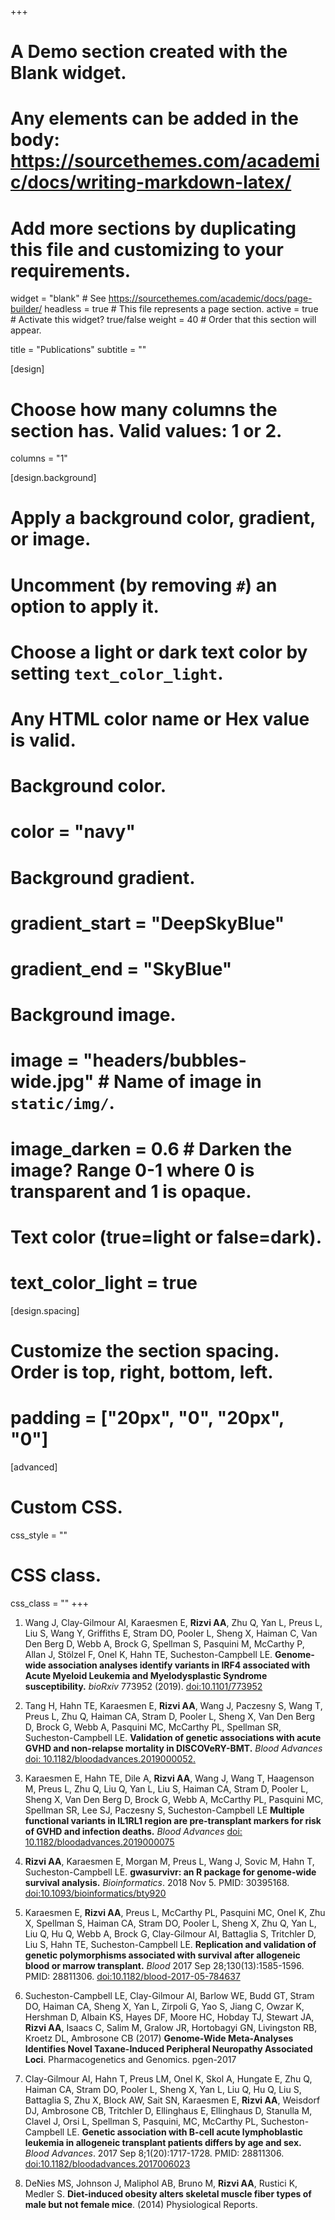 +++
# A Demo section created with the Blank widget.
# Any elements can be added in the body: https://sourcethemes.com/academic/docs/writing-markdown-latex/
# Add more sections by duplicating this file and customizing to your requirements.

widget = "blank"  # See https://sourcethemes.com/academic/docs/page-builder/
headless = true  # This file represents a page section.
active = true  # Activate this widget? true/false
weight = 40  # Order that this section will appear.

title = "Publications"
subtitle = ""

[design]
  # Choose how many columns the section has. Valid values: 1 or 2.
  columns = "1"

[design.background]
  # Apply a background color, gradient, or image.
  #   Uncomment (by removing `#`) an option to apply it.
  #   Choose a light or dark text color by setting `text_color_light`.
  #   Any HTML color name or Hex value is valid.

  # Background color.
  # color = "navy"
  
  # Background gradient.
  # gradient_start = "DeepSkyBlue"
  # gradient_end = "SkyBlue"
  
  # Background image.
  # image = "headers/bubbles-wide.jpg"  # Name of image in `static/img/`.
  # image_darken = 0.6  # Darken the image? Range 0-1 where 0 is transparent and 1 is opaque.

  # Text color (true=light or false=dark).
  # text_color_light = true

[design.spacing]
  # Customize the section spacing. Order is top, right, bottom, left.
  # padding = ["20px", "0", "20px", "0"]

[advanced]
 # Custom CSS. 
 css_style = ""
 
 # CSS class.
 css_class = ""
+++

1. Wang J, Clay-Gilmour AI, Karaesmen E, **Rizvi AA**, Zhu Q, Yan L, Preus L, Liu S, Wang Y, Griffiths E, Stram DO, Pooler L, Sheng X, Haiman C, Van Den Berg D,
Webb A, Brock G, Spellman S, Pasquini M, McCarthy P, Allan J, Stölzel F, Onel K, Hahn TE, Sucheston-Campbell LE. **Genome-wide association analyses identify variants in IRF4 associated with Acute Myeloid Leukemia and Myelodysplastic Syndrome susceptibility.** *bioRxiv* 773952 (2019). [doi:10.1101/773952](https://doi.org/10.1101/773952)

1. Tang H, Hahn TE, Karaesmen E, **Rizvi AA**, Wang J, Paczesny S, Wang T, Preus L, Zhu Q, Haiman CA, Stram D, Pooler L, Sheng X, Van Den Berg D, Brock G, Webb A, Pasquini MC, McCarthy PL, Spellman SR, Sucheston-Campbell LE. **Validation of genetic associations with acute GVHD and non-relapse mortality in DISCOVeRY-BMT.** *Blood Advances* [doi: 10.1182/bloodadvances.2019000052.](https://doi.org/10.1182/bloodadvances.2019000052.)       
1. Karaesmen E, Hahn TE, Dile A, **Rizvi AA**, Wang J, Wang T, Haagenson M, Preus L, Zhu Q, Liu Q, Yan L, Liu S, Haiman CA, Stram D, Pooler L, Sheng X, Van Den Berg D, Brock G, Webb A, McCarthy PL, Pasquini MC, Spellman SR, Lee SJ, Paczesny S, Sucheston-Campbell LE **Multiple functional variants in IL1RL1 region are pre-transplant markers for risk of GVHD and infection deaths.** *Blood Advances*  [doi: 10.1182/bloodadvances.2019000075](https://doi.org/10.1182/bloodadvances.2019000075)

1. **Rizvi AA**, Karaesmen E, Morgan M, Preus L, Wang J, Sovic M, Hahn T, Sucheston-Campbell LE. **gwasurvivr: an R package for genome-wide survival analysis.** *Bioinformatics*. 2018 Nov 5. PMID: 30395168. [doi:10.1093/bioinformatics/bty920](https://doi.org/10.1093/bioinformatics/bty920)
    
1. Karaesmen E, **Rizvi AA**, Preus L, McCarthy PL, Pasquini MC, Onel K, Zhu X, Spellman S, Haiman CA, Stram DO, Pooler L, Sheng X, Zhu Q, Yan L, Liu Q, Hu Q, Webb A, Brock G, Clay-Gilmour AI, Battaglia S, Tritchler D, Liu S, Hahn TE, Sucheston-Campbell LE. **Replication and validation of genetic polymorphisms associated with survival after allogeneic blood or marrow transplant.** *Blood* 2017 Sep 28;130(13):1585-1596. PMID: 28811306. [doi:10.1182/blood-2017-05-784637](https://doi.org/10.1182/blood-2017-05-784637)

1. Sucheston-Campbell LE, Clay-Gilmour AI, Barlow WE, Budd GT, Stram DO, Haiman CA, Sheng X, Yan L, Zirpoli G, Yao S, Jiang C, Owzar K, Hershman D, Albain KS, Hayes DF, Moore HC, Hobday TJ, Stewart JA, **Rizvi AA**, Isaacs C, Salim M, Gralow JR, Hortobagyi GN, Livingston RB, Kroetz DL, Ambrosone CB (2017) **Genome-Wide Meta-Analyses Identifies Novel Taxane-Induced Peripheral Neuropathy Associated Loci**. Pharmacogenetics and Genomics. pgen-2017

1. Clay-Gilmour AI, Hahn T, Preus LM, Onel K, Skol A, Hungate E, Zhu Q, Haiman CA, Stram DO, Pooler L, Sheng X, Yan L, Liu Q, Hu Q, Liu S, Battaglia S, Zhu X, Block AW, Sait SN, Karaesmen E, **Rizvi AA**, Weisdorf DJ, Ambrosone CB, Tritchler D, Ellinghaus E, Ellinghaus D, Stanulla M, Clavel J, Orsi L, Spellman S, Pasquini, MC, McCarthy PL, Sucheston-Campbell LE. **Genetic association with B-cell acute lymphoblastic leukemia in allogeneic transplant patients differs by age and sex.** *Blood Advances*. 2017 Sep 8;1(20):1717-1728. PMID: 28811306. [doi:10.1182/bloodadvances.2017006023](https://doi.org/10.1182/bloodadvances.2017006023)

1. DeNies MS, Johnson J, Maliphol AB, Bruno M, **Rizvi AA**, Rustici K, Medler S. **Diet-induced obesity alters skeletal muscle fiber types of male but not female mice**. (2014) Physiological Reports. 









